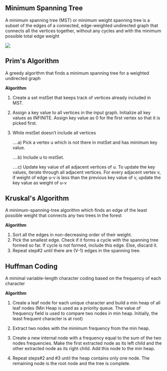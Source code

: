 ## Minimum Spanning Tree
A minimum spanning tree (MST) or minimum weight spanning tree is a subset of the edges of a connected, edge-weighted undirected graph that connects all the vertices together, without any cycles and with the minimum possible total edge weight

![](https://github.com/jongwoojeff/DiscreteMathematics/blob/master/images/minimum-spanning-tree.png)

## Prim's Algorithm
A greedy algorithm that finds a minimum spanning tree for a weighted undirected graph

**Algorithm**
1) Create a set mstSet that keeps track of vertices already included in MST.
2) Assign a key value to all vertices in the input graph. Initialize all key values as INFINITE. Assign key value as 0 for the first vertex so that it is picked first.
3) While mstSet doesn’t include all vertices

   ….a) Pick a vertex u which is not there in mstSet and has minimum key value.

   ….b) Include u to mstSet.

   ….c) Update key value of all adjacent vertices of u. To update the key values, iterate through all adjacent 
   vertices. For every adjacent vertex v, if weight of edge u-v is less than the previous key value of v, update 
   the key value as weight of u-v

## Kruskal's Algorithm
A minimum-spanning-tree algorithm which finds an edge of the least possible weight that connects any two trees in the forest

**Algorithm**

1. Sort all the edges in non-decreasing order of their weight.
2. Pick the smallest edge. Check if it forms a cycle with the spanning tree formed so far. If cycle is not formed, include this edge. Else, discard it.
3. Repeat step#2 until there are (V-1) edges in the spanning tree.

## Huffman Coding
A minimal variable-length character coding based on the frequency of each character

**Algorithm**

1. Create a leaf node for each unique character and build a min heap of all leaf nodes (Min Heap is used as a priority queue. The value of frequency field is used to compare two nodes in min heap. Initially, the least frequent character is at root)

2. Extract two nodes with the minimum frequency from the min heap.

3. Create a new internal node with a frequency equal to the sum of the two nodes frequencies. Make the first extracted node as its left child and the other extracted node as its right child. Add this node to the min heap.

4. Repeat steps#2 and #3 until the heap contains only one node. The remaining node is the root node and the tree is complete.


